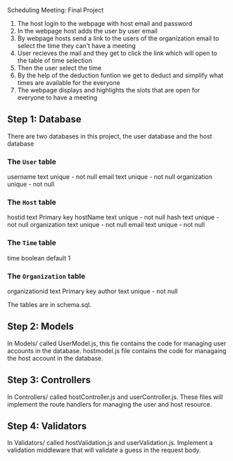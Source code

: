 Scheduling Meeting: Final Project 

1) The host login to the webpage with host email and password
2) In the webpage host adds the user by user email 
3) By webpage hosts send a link to the users of the organization email to select the time they can't have a meeting 
4) User recieves the mail and they get to click the link which will open to the table of time selection 
5) Then the user select the time
6) By the help of the deduction funtion we get to deduct and simplify what times are available for the everyone
7) The webpage displays and highlights the slots that are open for everyone to have a meeting 

## Step 1: Database
There are two databases in this project, the user database and the host database

### The `User` table
   username text unique - not null
   email text unique - not null
   organization unique - not null 
   
### The `Host` table
  hostid text Primary key
  hostName text unique - not null
  hash text unique - not null 
  organization text unique - not null
  email text unique - not null

### The `Time` table
  time boolean default 1 
 
### The `Organization` table
   organizationid text Primary key
   author text unique - not null 
 
The tables are in schema.sql. 

## Step 2: Models 
In Models/ called UserModel.js, this fie contains the code for managing user accounts in the database. hostmodel.js file contains the code for managaing the host account in the database. 

## Step 3: Controllers 
In Controllers/ called hostController.js and userController.js. These files will implement the route handlers for managing the user and host resource.

## Step 4: Validators 

In Validators/ called hostValidation.js and userValidation.js. Implement a validation middleware that will validate a guess in the request body.






